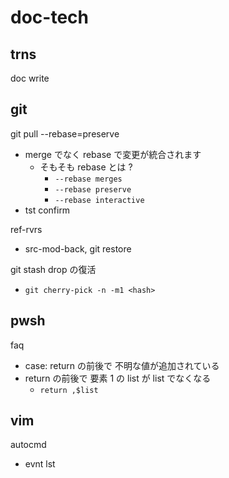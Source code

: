 
# doc-tech


## trns

doc write


## git

git pull --rebase=preserve
- merge でなく rebase で変更が統合されます
  - そもそも rebase とは ?
    - `--rebase merges`
    - `--rebase preserve`
    - `--rebase interactive`
- tst confirm


ref-rvrs
- src-mod-back, git restore


git stash drop の復活
- `git cherry-pick -n -m1 <hash>`


## pwsh

faq
- case: return の前後で 不明な値が追加されている
- return の前後で 要素 1 の list が list でなくなる
  - `return ,$list`


## vim

autocmd
- evnt lst


